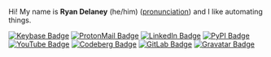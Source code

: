 Hi! My name is **Ryan Delaney** (he/him) ([pronunciation][me_name]) and I like automating things.

[![Keybase Badge](https://img.shields.io/badge/Keybase-33A0FF?logo=keybase&logoColor=fff&style=flat)][me_keybase]
[![ProtonMail Badge](https://img.shields.io/badge/ProtonMail-6D4AFF?logo=protonmail&logoColor=fff&style=flat)][me_proton]
[![LinkedIn Badge](https://img.shields.io/badge/LinkedIn-0A66C2?logo=linkedin&logoColor=fff&style=flat)][me_linkedin]
[![PyPI Badge](https://img.shields.io/badge/PyPI-3775A9?logo=pypi&logoColor=fff&style=flat)][me_pypi]
[![YouTube Badge](https://img.shields.io/badge/YouTube-F00?logo=youtube&logoColor=fff&style=flat)][me_youtube]
[![Codeberg Badge](https://img.shields.io/badge/Codeberg-2185D0?logo=codeberg&logoColor=fff&style=flat)][me_codeberg]
[![GitLab Badge](https://img.shields.io/badge/GitLab-FC6D26?logo=gitlab&logoColor=fff&style=flat)][me_gitlab]
[![Gravatar Badge](https://img.shields.io/badge/Gravatar-1E8CBE?logo=gravatar&logoColor=fff&style=flat)][me_gravatar]

<!-- TBD
Here are some technologies I love building things with:

[![Arch Linux Badge](https://img.shields.io/badge/Arch%20Linux-1793D1?logo=archlinux&logoColor=fff&style=flat)](https://archlinux.org)
![Linux Containers Badge](https://img.shields.io/badge/Linux%20Containers-333?logo=linuxcontainers&logoColor=fff&style=flat)
[![Git Badge](https://img.shields.io/badge/Git-F05032?logo=git&logoColor=fff&style=flat)](https://git-scm.org)
[![Podman Badge](https://img.shields.io/badge/Podman-892CA0?logo=podman&logoColor=fff&style=flat)](https://podman.io)
[![Python Badge](https://img.shields.io/badge/Python-3776AB?logo=python&logoColor=fff&style=flat)](https://python.org)
[![Poetry Badge](https://img.shields.io/badge/Poetry-60A5FA?logo=poetry&logoColor=fff&style=flat)](https://python-poetry.org)
[![Terraform Badge](https://img.shields.io/badge/Terraform-7B42BC?logo=terraform&logoColor=fff&style=flat)](https://terraform.io)
[![tmux Badge](https://img.shields.io/badge/tmux-1BB91F?logo=tmux&logoColor=fff&style=flat)](https://github.com/tmux/tmux)
[![Vim Badge](https://img.shields.io/badge/Vim-019733?logo=vim&logoColor=fff&style=flat)](https://vim.org)

I also use, and recommend:

[![Firefox Browser Badge](https://img.shields.io/badge/Firefox%20Browser-FF7139?logo=firefoxbrowser&logoColor=fff&style=flat)](https://getfirefox.org)
[![Bitwarden Badge](https://img.shields.io/badge/Bitwarden-175DDC?logo=bitwarden&logoColor=fff&style=flat)](https://bitwarden.com)
[![Tor Project Badge](https://img.shields.io/badge/Tor%20Project-7E4798?logo=torproject&logoColor=fff&style=flat)](https://torproject.org)
[![uBlock Origin Badge](https://img.shields.io/badge/uBlock%20Origin-800000?logo=ublockorigin&logoColor=fff&style=flat)](https://ublockorigin.com)

Hobbies:

[![Steam Badge](https://img.shields.io/badge/Steam-000?logo=steam&logoColor=fff&style=flat)](https://steampowered.com)
[![Twitch Badge](https://img.shields.io/badge/Twitch-9146FF?logo=twitch&logoColor=fff&style=flat)](https://twitch.tv)

![GNU Privacy Guard Badge](https://img.shields.io/badge/GNU%20Privacy%20Guard-0093DD?logo=gnuprivacyguard&logoColor=fff&style=flat)
-->

[me_codeberg]: https://codeberg.org/rpdelaney
[me_gitlab]: https://gitlab.com/rpdelaney
[me_gravatar]: https://en.gravatar.com/ryandelaney2013
[me_keybase]: https://keybase.io/rpdelaney
[me_linkedin]: https://www.linkedin.com/in/rpdelaney/
[me_name]: http://ipa-reader.xyz/?text=%CB%88ra%C9%AA%C9%99n%20%CB%88p%C3%A6tr%C9%AAk%20d%C9%99le%C9%AAni&voice=Joanna
[me_proton]: mailto:ryan.patrick.delaney+git@protonmail.com
[me_pypi]: https://pypi.org/user/rpdelaney
[me_youtube]: https://www.youtube.com/@rpdelaney
